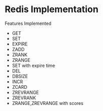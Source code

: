 # Redis Implementation

Features Implemented
- GET
- SET
- EXPIRE
- ZADD
- ZRANK
- ZRANGE
- SET with expire time
- DEL
- DBSIZE
- INCR
- ZCARD
- ZREVRANGE
- ZREVRANK
- ZRANGE,ZREVRANGE with scores
